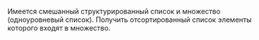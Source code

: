 Имеется смешанный структурированный список и множество (одноуровневый список). Получить отсортированный список элементы которого входят в множество.